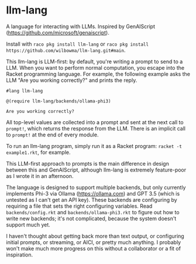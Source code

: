 llm-lang
========
A language for interacting with LLMs. Inspired by GenAIScript (https://github.com/microsoft/genaiscript).

Install with `raco pkg install llm-lang` or `raco pkg install https://github.com/wilbowma/llm-lang.git#main`.

This llm-lang is LLM-first: by default, you're writing a prompt to send to a LLM.
When you want to perform normal computation, you escape into the Racket programming language.
For example, the following example asks the LLM "Are you working correctly?" and prints the reply.

```
#lang llm-lang

@(require llm-lang/backends/ollama-phi3)

Are you working correctly?
```

All top-level values are collected into a prompt and sent at the next call to `prompt!`, which returns the response from the LLM.
There is an implicit call to `prompt!` at the end of every module.

To run an llm-lang program, simply run it as a Racket program: `racket -t example1.rkt`, for example.

This LLM-first approach to prompts is the main difference in design between this and GenAIScript, although llm-lang is extremely feature-poor as I wrote it in an afternoon.

The language is designed to support multiple backends, but only currently implements Phi-3 via Ollama (https://ollama.com) and GPT 3.5 (which is untested as I can't get an API key).
These backends are configuring by requiring a file that sets the right configuring variables.
Read `backends/config.rkt` and `backends/ollama-phi3.rkt` to figure out how to write new backends; it's not complicated, because the system doesn't support much yet.

I haven't thought about getting back more than text output, or configuring initial prompts, or streaming, or AICI, or pretty much anything.
I probably won't make much more progress on this without a collaborator or a fit of inspiration.
